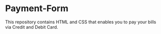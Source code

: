# Payment-Form
This repository contains HTML and CSS that enables you to pay your bills via Credit and Debit Card.
